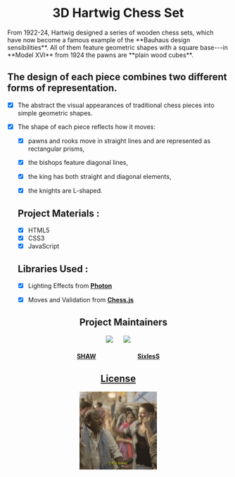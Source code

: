 <h1 align= "center"><b>3D Hartwig Chess Set</b></h1>
From 1922-24, Hartwig designed a series of wooden chess sets, which have now become a famous example of the **Bauhaus design sensibilities**. All of them feature geometric shapes with a square base---in **Model XVI** from 1924 the pawns are **plain wood cubes**.

## The design of each piece combines two different forms of representation.
- [X] The abstract the visual appearances of traditional chess pieces into simple geometric shapes.
- [X] The shape of each piece reflects how it moves: 
   - [X] pawns and rooks move in straight lines and are represented as rectangular prisms,
   - [X] the bishops feature diagonal lines,
   - [X] the king has both straight and diagonal elements,
   - [X] the knights are L-shaped.
   
   
   ## Project Materials :
   
  - [X] HTML5
  - [X] CSS3
  - [X] JavaScript
  
  ## Libraries Used :
  
  - [X] Lighting Effects from [**Photon**](http://photon.attasi.com/)
  - [X] Moves and Validation from [**Chess.js**](https://github.com/jhlywa/chess.js)
  
  
  <h2 align= "center"><b> Project Maintainers</b></h2>

<p align="center">
<img width=20% src="https://media.giphy.com/media/zOvBKUUEERdNm/giphy.gif">&ensp;&ensp;&ensp;
<img width=20% src="https://media.giphy.com/media/L1R1tvI9svkIWwpVYr/giphy.gif">
</p>

<a href="https://www.youtube.com/channel/UCpSINMoznmQgX0UPKbQOecQ">
<h4 align="center"><b>SHAW</b></a>&ensp;&ensp;&ensp;&ensp;&ensp;&ensp;&ensp;&ensp;&ensp;&ensp;&ensp;&ensp;&ensp;
<a href="https://www.youtube.com/channel/UCpSINMoznmQgX0UPKbQOecQ"><b>SixlesS</b></h4></a>



<a href="./LICENSE"><h2 align= "center"><b> License</b></h2></a> 
<p align="center"><img width=35% src="https://raw.githubusercontent.com/sumitc91/data/master/askgif/hd_241a96d0-7090-4d5f-9a96-02f67a5d5017_guddu_mirzapur_logo.gif"></p>
